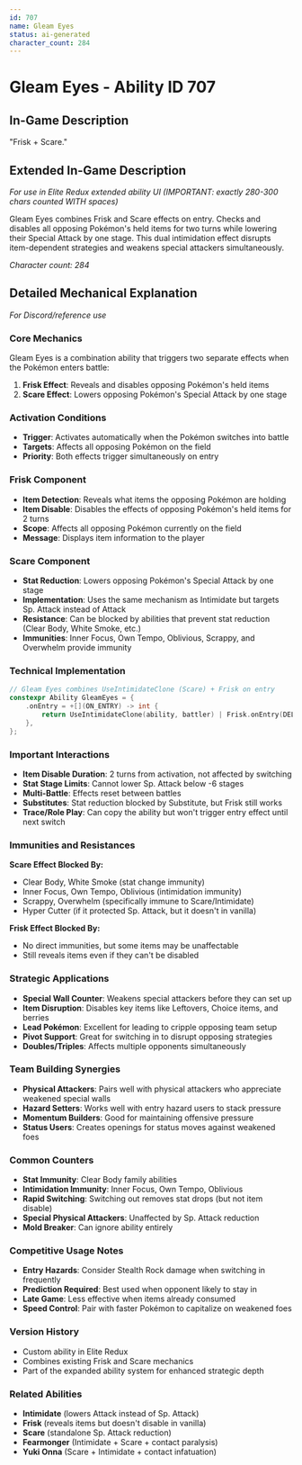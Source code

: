 ```yaml
---
id: 707
name: Gleam Eyes
status: ai-generated
character_count: 284
---
```


# Gleam Eyes - Ability ID 707

## In-Game Description
"Frisk + Scare."

## Extended In-Game Description
*For use in Elite Redux extended ability UI (IMPORTANT: exactly 280-300 chars counted WITH spaces)*

Gleam Eyes combines Frisk and Scare effects on entry. Checks and disables all opposing Pokémon's held items for two turns while lowering their Special Attack by one stage. This dual intimidation effect disrupts item-dependent strategies and weakens special attackers simultaneously.

*Character count: 284*

## Detailed Mechanical Explanation
*For Discord/reference use*

### Core Mechanics
Gleam Eyes is a combination ability that triggers two separate effects when the Pokémon enters battle:
1. **Frisk Effect**: Reveals and disables opposing Pokémon's held items
2. **Scare Effect**: Lowers opposing Pokémon's Special Attack by one stage

### Activation Conditions
- **Trigger**: Activates automatically when the Pokémon switches into battle
- **Targets**: Affects all opposing Pokémon on the field
- **Priority**: Both effects trigger simultaneously on entry

### Frisk Component
- **Item Detection**: Reveals what items the opposing Pokémon are holding
- **Item Disable**: Disables the effects of opposing Pokémon's held items for 2 turns
- **Scope**: Affects all opposing Pokémon currently on the field
- **Message**: Displays item information to the player

### Scare Component  
- **Stat Reduction**: Lowers opposing Pokémon's Special Attack by one stage
- **Implementation**: Uses the same mechanism as Intimidate but targets Sp. Attack instead of Attack
- **Resistance**: Can be blocked by abilities that prevent stat reduction (Clear Body, White Smoke, etc.)
- **Immunities**: Inner Focus, Own Tempo, Oblivious, Scrappy, and Overwhelm provide immunity

### Technical Implementation
```c
// Gleam Eyes combines UseIntimidateClone (Scare) + Frisk on entry
constexpr Ability GleamEyes = {
    .onEntry = +[](ON_ENTRY) -> int { 
        return UseIntimidateClone(ability, battler) | Frisk.onEntry(DELEGATE_ENTRY); 
    },
};
```

### Important Interactions
- **Item Disable Duration**: 2 turns from activation, not affected by switching
- **Stat Stage Limits**: Cannot lower Sp. Attack below -6 stages
- **Multi-Battle**: Effects reset between battles
- **Substitutes**: Stat reduction blocked by Substitute, but Frisk still works
- **Trace/Role Play**: Can copy the ability but won't trigger entry effect until next switch

### Immunities and Resistances
**Scare Effect Blocked By:**
- Clear Body, White Smoke (stat change immunity)
- Inner Focus, Own Tempo, Oblivious (intimidation immunity)  
- Scrappy, Overwhelm (specifically immune to Scare/Intimidate)
- Hyper Cutter (if it protected Sp. Attack, but it doesn't in vanilla)

**Frisk Effect Blocked By:**
- No direct immunities, but some items may be unaffectable
- Still reveals items even if they can't be disabled

### Strategic Applications
- **Special Wall Counter**: Weakens special attackers before they can set up
- **Item Disruption**: Disables key items like Leftovers, Choice items, and berries
- **Lead Pokémon**: Excellent for leading to cripple opposing team setup
- **Pivot Support**: Great for switching in to disrupt opposing strategies
- **Doubles/Triples**: Affects multiple opponents simultaneously

### Team Building Synergies
- **Physical Attackers**: Pairs well with physical attackers who appreciate weakened special walls
- **Hazard Setters**: Works well with entry hazard users to stack pressure
- **Momentum Builders**: Good for maintaining offensive pressure
- **Status Users**: Creates openings for status moves against weakened foes

### Common Counters
- **Stat Immunity**: Clear Body family abilities
- **Intimidation Immunity**: Inner Focus, Own Tempo, Oblivious
- **Rapid Switching**: Switching out removes stat drops (but not item disable)
- **Special Physical Attackers**: Unaffected by Sp. Attack reduction
- **Mold Breaker**: Can ignore ability entirely

### Competitive Usage Notes
- **Entry Hazards**: Consider Stealth Rock damage when switching in frequently
- **Prediction Required**: Best used when opponent likely to stay in
- **Late Game**: Less effective when items already consumed
- **Speed Control**: Pair with faster Pokémon to capitalize on weakened foes

### Version History
- Custom ability in Elite Redux
- Combines existing Frisk and Scare mechanics
- Part of the expanded ability system for enhanced strategic depth

### Related Abilities
- **Intimidate** (lowers Attack instead of Sp. Attack)
- **Frisk** (reveals items but doesn't disable in vanilla)
- **Scare** (standalone Sp. Attack reduction)
- **Fearmonger** (Intimidate + Scare + contact paralysis)
- **Yuki Onna** (Scare + Intimidate + contact infatuation)